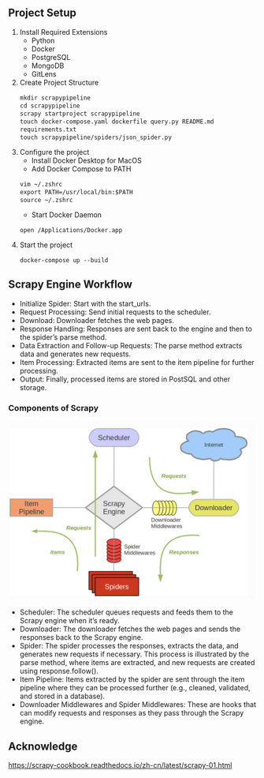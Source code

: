## Project Setup
1. Install Required Extensions
    - Python
    - Docker
    - PostgreSQL
    - MongoDB
    - GitLens
2. Create Project Structure
    ```
    mkdir scrapypipeline
    cd scrapypipeline
    scrapy startproject scrapypipeline
    touch docker-compose.yaml dockerfile query.py README.md requirements.txt
    touch scrapypipeline/spiders/json_spider.py
    ```
3. Configure the project
    - Install Docker Desktop for MacOS
    - Add Docker Compose to PATH
    ```
    vim ~/.zshrc
    export PATH=/usr/local/bin:$PATH
    source ~/.zshrc
    ```
    - Start Docker Daemon
    ```
    open /Applications/Docker.app
    ```
3. Start the project
    ```
    docker-compose up --build
    ```

    

## Scrapy Engine Workflow
- Initialize Spider: Start with the start_urls.
- Request Processing: Send initial requests to the scheduler.
- Download: Downloader fetches the web pages.
- Response Handling: Responses are sent back to the engine and then to the spider’s parse method.
- Data Extraction and Follow-up Requests: The parse method extracts data and generates new requests.
- Item Processing: Extracted items are sent to the item pipeline for further processing.
- Output: Finally, processed items are stored in PostSQL and other storage.

### Components of Scrapy
![alt text](image.png)
- Scheduler: The scheduler queues requests and feeds them to the Scrapy engine when it’s ready.
- Downloader: The downloader fetches the web pages and sends the responses back to the Scrapy engine.
- Spider: The spider processes the responses, extracts the data, and generates new requests if necessary.
This process is illustrated by the parse method, where items are extracted, and new requests are created using response.follow().
- Item Pipeline: Items extracted by the spider are sent through the item pipeline where they can be processed further (e.g., cleaned, validated, and stored in a database).
- Downloader Middlewares and Spider Middlewares: These are hooks that can modify requests and responses as they pass through the Scrapy engine.

## Acknowledge
https://scrapy-cookbook.readthedocs.io/zh-cn/latest/scrapy-01.html